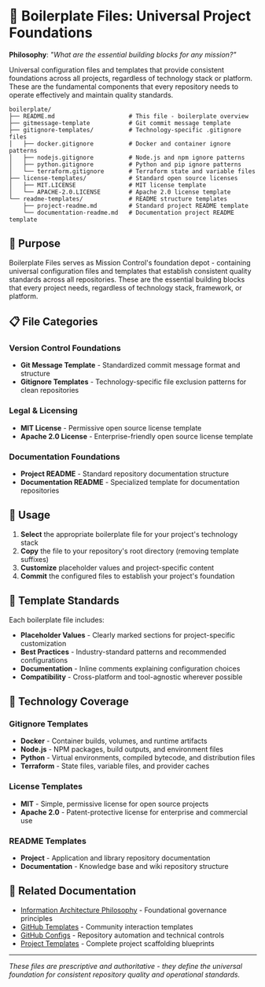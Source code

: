 # 🧰 Boilerplate Files: Universal Project Foundations

**Philosophy**: *"What are the essential building blocks for any mission?"*

Universal configuration files and templates that provide consistent foundations across all projects, regardless of technology stack or platform. These are the fundamental components that every repository needs to operate effectively and maintain quality standards.

```plaintext
boilerplate/
├── README.md                     # This file - boilerplate overview
├── gitmessage-template           # Git commit message template
├── gitignore-templates/          # Technology-specific .gitignore files
│   ├── docker.gitignore          # Docker and container ignore patterns
│   ├── nodejs.gitignore          # Node.js and npm ignore patterns
│   ├── python.gitignore          # Python and pip ignore patterns
│   └── terraform.gitignore       # Terraform state and variable files
├── license-templates/            # Standard open source licenses
│   ├── MIT.LICENSE               # MIT license template
│   └── APACHE-2.0.LICENSE        # Apache 2.0 license template
└── readme-templates/             # README structure templates
    ├── project-readme.md         # Standard project README template
    └── documentation-readme.md   # Documentation project README template
```

## 🎯 Purpose

Boilerplate Files serves as Mission Control's foundation depot - containing universal configuration files and templates that establish consistent quality standards across all repositories. These are the essential building blocks that every project needs, regardless of technology stack, framework, or platform.

## 📋 File Categories

### **Version Control Foundations**

- **Git Message Template** - Standardized commit message format and structure
- **Gitignore Templates** - Technology-specific file exclusion patterns for clean repositories

### **Legal & Licensing**

- **MIT License** - Permissive open source license template
- **Apache 2.0 License** - Enterprise-friendly open source license template

### **Documentation Foundations**

- **Project README** - Standard repository documentation structure
- **Documentation README** - Specialized template for documentation repositories

## 🚀 Usage

1. **Select** the appropriate boilerplate file for your project's technology stack
2. **Copy** the file to your repository's root directory (removing template suffixes)
3. **Customize** placeholder values and project-specific content
4. **Commit** the configured files to establish your project's foundation

## 📐 Template Standards

Each boilerplate file includes:

- **Placeholder Values** - Clearly marked sections for project-specific customization
- **Best Practices** - Industry-standard patterns and recommended configurations
- **Documentation** - Inline comments explaining configuration choices
- **Compatibility** - Cross-platform and tool-agnostic wherever possible

## 🔧 Technology Coverage

### **Gitignore Templates**

- **Docker** - Container builds, volumes, and runtime artifacts
- **Node.js** - NPM packages, build outputs, and environment files
- **Python** - Virtual environments, compiled bytecode, and distribution files
- **Terraform** - State files, variable files, and provider caches

### **License Templates**

- **MIT** - Simple, permissive license for open source projects
- **Apache 2.0** - Patent-protective license for enterprise and commercial use

### **README Templates**

- **Project** - Application and library repository documentation
- **Documentation** - Knowledge base and wiki repository structure

## 🔗 Related Documentation

- [Information Architecture Philosophy](../information-architecture.md) - Foundational governance principles
- [GitHub Templates](../github-templates/) - Community interaction templates
- [GitHub Configs](../github-configs/) - Repository automation and technical controls
- [Project Templates](../project-templates/) - Complete project scaffolding blueprints

---

*These files are prescriptive and authoritative - they define the universal foundation for consistent repository quality and operational standards.*
